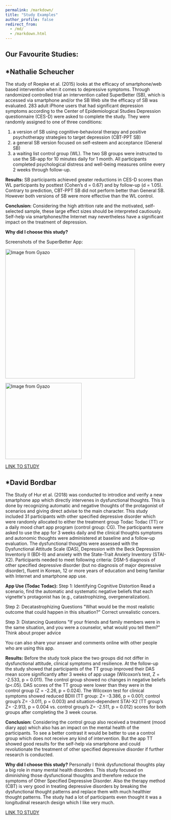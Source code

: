 ```yaml
---
permalink: /markdown/
title: "Study Examples"
author_profile: false
redirect_from: 
  - /md/
  - /markdown.html
---
```


## Our Favourite Studies:

*Nathalie Scheucher
------
The study of Roepke et al. (2015) looks at the efficacy of smartphone/web based intervention when it comes to depressive symptoms. Through randomized controlled trial an intervention called SuperBetter (SB), which is accessed via smartphone and/or the SB Web site the efficacy of SB was evaluated. 283 adult iPhone users that had significant depression symptoms according to the Center of Epidemiological Studies Depression questionnaire (CES-D) were asked to complete the study. 
They were randomly assigned to one of three conditions: 
1) a version of SB using cognitive-behavioral therapy and positive psychotherapy strategies to target depression (CBT-PPT SB)
2) a general SB version focused on self-esteem and acceptance (General SB)
3) a waiting list control group (WL). 
The two SB groups were instructed to use the SB-app for 10 minutes daily for 1 month. All participants completed psychological distress and well-being measures online every 2 weeks through follow-up.

**Results:** 
SB participants achieved greater reductions in CES-D scores than WL participants by posttest (Cohen’s d = 0.67) and by follow-up (d = 1.05). Contrary to prediction, CBT-PPT SB did not perform better than General SB. However both versions of SB were more effective than the WL control.

**Conclusion:**
Considering the high attrition rate and the motivated, self-selected sample, these large effect sizes should be interpreted cautiously. Self-help via smartphones/the Internet may nevertheless have a significant impact on the treatment of depression.

**Why did I choose this study?**

Screenshots of the SuperBetter App:

<a href="https://gyazo.com/1ef91b4a411fa012500682b0f4d5f771"><img src="https://i.gyazo.com/1ef91b4a411fa012500682b0f4d5f771.png" alt="Image from Gyazo" width="406"/></a>

<a href="https://gyazo.com/e2dd28d8308dfb7a24714176dfcf6f88"><img src="https://i.gyazo.com/e2dd28d8308dfb7a24714176dfcf6f88.png" alt="Image from Gyazo" width="239"/></a>




[LINK TO STUDY](https://www.liebertpub.com/doi/abs/10.1089/g4h.2014.0046)

*David Bordbar
------
The Study of Hur et al. (2018) was conducted to introdice and verify a new smartphone app which directly intervenes in dysfunctional thoughts. This is done by recognizing automatic and negative thoughts of the protagonist of scenarios and giving direct advise to the main character. This study included 31 participants with other specified depressive disorder which were randomly allocated to either the treatment group Todac Todac (TT) or a daily mood chart app program (control group: CG). The participants were asked to use the app for 3 weeks daily and the clinical thoughts symptoms and autonomic thoughts were administered at baseline and a follow-up evaluation. The dysfunctional thoughts were assessed with the Dysfunctional Attitude Scale (DAS), Depression with the Beck Depression Inventoriy II (BDI-II) and anxiety with the State-Trait Anxiety Inventory (STAI-X2). Participants needed to meet following criteria: DSM-5 diagnosis of other specified depressive disorder (but no diagnosis of major depressive disorder), fluent in Korean, 12 or more years of education and being familiar with Internet and smartphone app use. 

**App Use (Todac Todac):**
Step 1: Identifying Cognitive Distortion
Read a scenario, find the automatic and systematic negative beliefs that each vignette's protagonist has (e.g., catastrophizing, overgeneralization).

Step 2: Decatastrophizing Questions 
"What would be the most realistic outcome that could happen in this situation?" Correct unrealistic concers.

Step 3: Distancing Questions
"If your friends and family members were in the same situation, and you were a counselor, what would you tell them?" Think about proper advice

You can also share your answer and comments online with other people who are using this app.



**Results:**
Before the study took place the two groups did not differ in dysfunctional attitude, clinical symptoms and resilience.
At the follow-up the study showed that participants of the TT group improved their DAS mean score significantly after 3 weeks of app usage (Wilcoxon’s test, Z = -2.533, p = 0.011). The control group showed no changes in negative beliefs (p<.05). DAS scores of the TT group were lower than they were in the control group (Z = -2.26, p = 0.024). The Wilcoxon test for clinical symptoms showed reduced BDIII (TT group: Z= -3.386, p = 0.001; control group’s Z= -3.011, p = 0.003) and situation-dependent STAI-X2 (TT group’s Z= -2.913, p = 0.004 vs. control group’s Z= -2.511, p = 0.012) scores for both groups after completing the 3 week course. 

**Conclusion:**
Considering the control group also received a treatment (mood diary app) which also has an impact on the mental health of the participants. To see a better contrast it would be better to use a control group which does not receive any kind of intervention. But the app TT showed good results for the self-help via smartphone and could revolutionate the treatment of other specified depressive disorder if further research is conducted.

**Why did I choose this study?**
Personally I think dysfunctional thoughts play a big role in many mental health disorders. This study focused on diminishing those dysfunctional thoughts and therefore reduce the symptoms of Other Specified Depressive Disorder. Also the therapy method (CBT) is very good in treating depressive disorders by breaking the dysfunctional thought patterns and replace them with much healthier thought patterns. The study had a lot of participants even thought it was a longitudinal research design which I like very much.   


[LINK TO STUDY](https://www.liebertpub.com/doi/full/10.1089/tmj.2017.0214)
